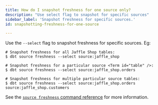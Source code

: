 ```yaml
---
title: How do I snapshot freshness for one source only?
description: "Use select flag to snapshot for specific sources"
sidebar_label: 'Snapshot freshness for specific sources.'
id: snapshotting-freshness-for-one-source

---
```



Use the `--select` flag to snapshot freshness for specific sources. Eg:

```shell
# Snapshot freshness for all Jaffle Shop tables:
$ dbt source freshness --select source:jaffle_shop

# Snapshot freshness for a particular source <Term id="table" />:
$ dbt source freshness --select source:jaffle_shop.orders

# Snapshot freshness for multiple particular source tables:
$ dbt source freshness --select source:jaffle_shop.orders source:jaffle_shop.customers
```

See the [`source freshness` command reference](commands/source) for more information.
